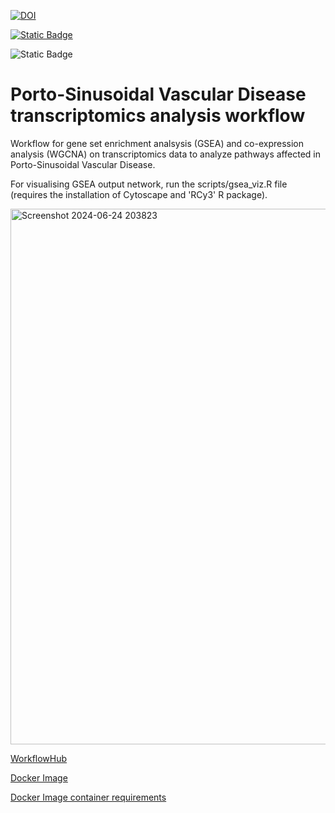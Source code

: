 
[![DOI](https://zenodo.org/badge/DOI/10.5281/zenodo.11656581.svg)](https://doi.org/10.5281/zenodo.11656581)

[![Static Badge](https://img.shields.io/badge/Common%20Workflow%20Language-1040.1-brightgreen?style=flat&logo=commonworkflowlanguage&logoColor=white&logoSize=AMD&labelColor=%233b3b3b&color=%23B5314C&cacheSeconds=3600&link=https%3A%2F%2Fworkflowhub.eu%2Fworkflows%2F1040)](https://doi.org/10.48546/WORKFLOWHUB.WORKFLOW.1040.1)

![Static Badge](https://img.shields.io/badge/-4.4.0-brightgreen?style=flat&logo=R&logoColor=white&logoSize=auto&labelColor=%233b3b3b&color=%23276DC3&cacheSeconds=3600)




# Porto-Sinusoidal Vascular Disease transcriptomics analysis workflow

Workflow for gene set enrichment analsysis (GSEA) and co-expression analysis (WGCNA) on transcriptomics data to analyze pathways affected in Porto-Sinusoidal Vascular Disease.

For visualising GSEA output network, run the scripts/gsea_viz.R file (requires the installation of Cytoscape and 'RCy3' R package).

<img width="857" alt="Screenshot 2024-06-24 203823" src="https://github.com/ashviyer/PSVD-transcriptomics-workflow/assets/37527519/358a0a2f-4fe7-44b2-bdc3-f701a0cbe528">


[WorkflowHub](https://workflowhub.eu/workflows/1040)

[Docker Image](https://hub.docker.com/layers/ashiyer/psvd_workflow/r-4.4-packages/images/sha256-cb20af41e91bb644a42954cc12c890e00d4150e4658eb1b1cb415afac244e1d7?context=repo)

[Docker Image container requirements](https://zenodo.org/records/11656581)
 
